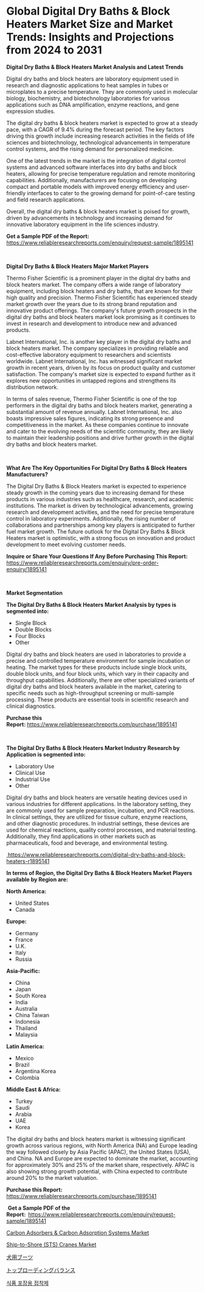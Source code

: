 <p><h1>Global Digital Dry Baths & Block Heaters Market Size and Market Trends: Insights and Projections from 2024 to 2031</h1></p><p><strong>Digital Dry Baths & Block Heaters Market Analysis and Latest Trends</strong></p>
<p><p>Digital dry baths and block heaters are laboratory equipment used in research and diagnostic applications to heat samples in tubes or microplates to a precise temperature. They are commonly used in molecular biology, biochemistry, and biotechnology laboratories for various applications such as DNA amplification, enzyme reactions, and gene expression studies.</p><p>The digital dry baths & block heaters market is expected to grow at a steady pace, with a CAGR of 9.4% during the forecast period. The key factors driving this growth include increasing research activities in the fields of life sciences and biotechnology, technological advancements in temperature control systems, and the rising demand for personalized medicine.</p><p>One of the latest trends in the market is the integration of digital control systems and advanced software interfaces into dry baths and block heaters, allowing for precise temperature regulation and remote monitoring capabilities. Additionally, manufacturers are focusing on developing compact and portable models with improved energy efficiency and user-friendly interfaces to cater to the growing demand for point-of-care testing and field research applications.</p><p>Overall, the digital dry baths & block heaters market is poised for growth, driven by advancements in technology and increasing demand for innovative laboratory equipment in the life sciences industry.</p></p>
<p><strong>Get a Sample PDF of the Report:&nbsp;</strong> <a href="https://www.reliableresearchreports.com/enquiry/request-sample/1895141">https://www.reliableresearchreports.com/enquiry/request-sample/1895141</a></p>
<p>&nbsp;</p>
<p><strong>Digital Dry Baths & Block Heaters Major Market Players</strong></p>
<p><p>Thermo Fisher Scientific is a prominent player in the digital dry baths and block heaters market. The company offers a wide range of laboratory equipment, including block heaters and dry baths, that are known for their high quality and precision. Thermo Fisher Scientific has experienced steady market growth over the years due to its strong brand reputation and innovative product offerings. The company's future growth prospects in the digital dry baths and block heaters market look promising as it continues to invest in research and development to introduce new and advanced products.</p><p>Labnet International, Inc. is another key player in the digital dry baths and block heaters market. The company specializes in providing reliable and cost-effective laboratory equipment to researchers and scientists worldwide. Labnet International, Inc. has witnessed significant market growth in recent years, driven by its focus on product quality and customer satisfaction. The company's market size is expected to expand further as it explores new opportunities in untapped regions and strengthens its distribution network.</p><p>In terms of sales revenue, Thermo Fisher Scientific is one of the top performers in the digital dry baths and block heaters market, generating a substantial amount of revenue annually. Labnet International, Inc. also boasts impressive sales figures, indicating its strong presence and competitiveness in the market. As these companies continue to innovate and cater to the evolving needs of the scientific community, they are likely to maintain their leadership positions and drive further growth in the digital dry baths and block heaters market.</p></p>
<p>&nbsp;</p>
<p><strong>What Are The Key Opportunities For Digital Dry Baths & Block Heaters Manufacturers?</strong></p>
<p><p>The Digital Dry Baths & Block Heaters market is expected to experience steady growth in the coming years due to increasing demand for these products in various industries such as healthcare, research, and academic institutions. The market is driven by technological advancements, growing research and development activities, and the need for precise temperature control in laboratory experiments. Additionally, the rising number of collaborations and partnerships among key players is anticipated to further fuel market growth. The future outlook for the Digital Dry Baths & Block Heaters market is optimistic, with a strong focus on innovation and product development to meet evolving customer needs.</p></p>
<p><strong>Inquire or Share Your Questions If Any Before Purchasing This Report:</strong> <a href="https://www.reliableresearchreports.com/enquiry/pre-order-enquiry/1895141">https://www.reliableresearchreports.com/enquiry/pre-order-enquiry/1895141</a></p>
<p>&nbsp;</p>
<p><strong>Market Segmentation</strong></p>
<p><strong>The Digital Dry Baths & Block Heaters Market Analysis by types is segmented into:</strong></p>
<p><ul><li>Single Block</li><li>Double Blocks</li><li>Four Blocks</li><li>Other</li></ul></p>
<p><p>Digital dry baths and block heaters are used in laboratories to provide a precise and controlled temperature environment for sample incubation or heating. The market types for these products include single block units, double block units, and four block units, which vary in their capacity and throughput capabilities. Additionally, there are other specialized variants of digital dry baths and block heaters available in the market, catering to specific needs such as high-throughput screening or multi-sample processing. These products are essential tools in scientific research and clinical diagnostics.</p></p>
<p><strong>Purchase this Report:&nbsp;</strong><a href="https://www.reliableresearchreports.com/purchase/1895141">https://www.reliableresearchreports.com/purchase/1895141</a></p>
<p>&nbsp;</p>
<p><strong>The Digital Dry Baths & Block Heaters Market Industry Research by Application is segmented into:</strong></p>
<p><ul><li>Laboratory Use</li><li>Clinical Use</li><li>Industrial Use</li><li>Other</li></ul></p>
<p><p>Digital dry baths and block heaters are versatile heating devices used in various industries for different applications. In the laboratory setting, they are commonly used for sample preparation, incubation, and PCR reactions. In clinical settings, they are utilized for tissue culture, enzyme reactions, and other diagnostic procedures. In industrial settings, these devices are used for chemical reactions, quality control processes, and material testing. Additionally, they find applications in other markets such as pharmaceuticals, food and beverage, and environmental testing.</p></p>
<p><a href="https://www.reliableresearchreports.com/digital-dry-baths-and-block-heaters-r1895141">&nbsp;https://www.reliableresearchreports.com/digital-dry-baths-and-block-heaters-r1895141</a></p>
<p><strong>In terms of Region, the Digital Dry Baths & Block Heaters Market Players available by Region are:</strong></p>
<p>
    <p> <strong> North America: </strong>
        <ul>
            <li>United States</li>
            <li>Canada</li>
        </ul>
        </p> 
    <p> <strong> Europe: </strong>
        <ul>
            <li>Germany</li>
            <li>France</li>
            <li>U.K.</li>
            <li>Italy</li>
            <li>Russia</li>
        </ul>
        </p> 
    <p> <strong> Asia-Pacific: </strong>
        <ul>
            <li>China</li>
            <li>Japan</li>
            <li>South Korea</li>
            <li>India</li>
            <li>Australia</li>
            <li>China Taiwan</li>
            <li>Indonesia</li>
            <li>Thailand</li>
            <li>Malaysia</li>
        </ul>
        </p> 
    <p> <strong> Latin America: </strong>
        <ul>
            <li>Mexico</li>
            <li>Brazil</li>
            <li>Argentina Korea</li>
            <li>Colombia</li>
        </ul>
        </p> 
    <p> <strong> Middle East & Africa: </strong>
        <ul>
            <li>Turkey</li>
            <li>Saudi</li>
            <li>Arabia</li>
            <li>UAE</li>
            <li>Korea</li>
        </ul>
    </p>
    </p>
<p><p>The digital dry baths and block heaters market is witnessing significant growth across various regions, with North America (NA) and Europe leading the way followed closely by Asia Pacific (APAC), the United States (USA), and China. NA and Europe are expected to dominate the market, accounting for approximately 30% and 25% of the market share, respectively. APAC is also showing strong growth potential, with China expected to contribute around 20% to the market valuation.</p></p>
<p><strong>Purchase this Report: </strong><a href="https://www.reliableresearchreports.com/purchase/1895141">https://www.reliableresearchreports.com/purchase/1895141</a></p>
<p>&nbsp;<strong>Get a Sample PDF of the Report:&nbsp;&nbsp;</strong><a href="https://www.reliableresearchreports.com/enquiry/request-sample/1895141">https://www.reliableresearchreports.com/enquiry/request-sample/1895141</a></p>
<p><strong></strong></p>
<p><p><a href="https://github.com/josesg55/Market-Research-Report-List-2/blob/main/carbon-adsorbers-carbon-adsorption-systems-market.md">Carbon Adsorbers & Carbon Adsorption Systems Market</a></p><p><a href="https://github.com/indrystar/Market-Research-Report-List-3/blob/main/ship-to-shore-sts-cranes-market.md">Ship-to-Shore (STS) Cranes Market</a></p><p><a href="https://github.com/marbadji/Market-Research-Report-List-1/blob/main/954894844559.md">犬用ブーツ</a></p><p><a href="https://github.com/ddwcuskozol07187/Market-Research-Report-List-1/blob/main/405155644558.md">トップローディングバランス</a></p><p><a href="https://medium.com/@kaliwatsica/%EC%8B%9D%ED%92%88-%ED%8F%AC%EC%9E%A5-%EC%A0%91%EC%B0%A9%EC%A0%9C-%EC%8B%9C%EC%9E%A5-%ED%86%B5%EC%B0%B0-%EC%8B%9C%EC%9E%A5-%EB%8F%99%ED%96%A5-%EC%84%B1%EC%9E%A5-2024%EB%85%84%EB%B6%80%ED%84%B0-2031%EB%85%84%EA%B9%8C%EC%A7%80-%EC%98%88%EC%B8%A1%EB%90%9C-%EC%A0%95%EB%B3%B4-995ee8366fa6">식품 포장용 접착제</a></p></p>
